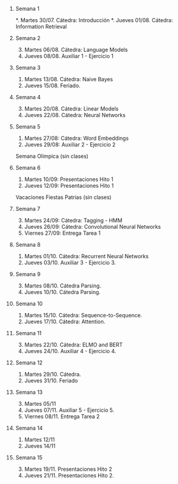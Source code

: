 

1. Semana 1
	
   *. Martes 30/07. Cátedra: Introducción
   *. Jueves 01/08. Cátedra: Information Retrieval
   
2. Semana 2
	 	
    3. Martes 06/08. Cátedra:  Language Models
    4. Jueves 08/08. Auxiliar 1 - Ejercicio 1
    
3. Semana 3

     1. Martes 13/08. Cátedra: Naive Bayes
     2. Jueves 15/08. Feriado.

4. Semana 4

     3. Martes 20/08. Cátedra: Linear Models
     4. Jueves 22/08. Cátedra:  Neural Networks

5. Semana 5

     1. Martes 27/08: Cátedra:  Word Embeddings
     2. Jueves 29/08: Auxiliar 2 - Ejercicio 2

     Semana Olímpica (sin clases)

6. Semana 6

     1. Martes 10/09: Presentaciones Hito 1
     2. Jueves 12/09: Presentaciones Hito 1

     Vacaciones Fiestas Patrias (sin clases)

7. Semana 7

     3. Martes 24/09: Cátedra:  Tagging - HMM
     4. Jueves 26/09: Cátedra:  Convolutional Neural Networks
     5. Viernes 27/09: Entrega Tarea 1

8. Semana 8

     1. Martes 01/10. Cátedra:  Recurrent Neural Networks
     2. Jueves 03/10. Auxiliar 3 - Ejercicio 3.

9. Semana 9

     3. Martes 08/10. Cátedra Parsing.
     4. Jueves 10/10. Cátedra Parsing. 

10. Semana 10

     1. Martes 15/10. Cátedra: Sequence-to-Sequence.
     2. Jueves 17/10. Cátedra: Attention. 

11. Semana 11

      3. Martes 22/10. Cátedra: ELMO and BERT
      4. Jueves 24/10. Auxiliar 4 - Ejercicio 4. 

12. Semana 12

      1. Martes 29/10. Cátedra.
      2. Jueves 31/10. Feriado

13. Semana 13

      3. Martes 05/11
      4. Jueves 07/11. Auxiliar 5 - Ejercicio 5.
      5. Viernes 08/11. Entrega Tarea 2

14. Semana 14

      1. Martes 12/11
      2. Jueves 14/11

15. Semana 15

      3. Martes 19/11. Presentaciones Hito 2
      4. Jueves 21/11. Presentaciones Hito 2.


